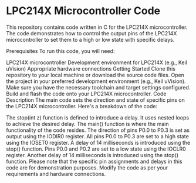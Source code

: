 # LPC214X Microcontroller Code

This repository contains code written in C for the LPC214X microcontroller. The code demonstrates how to control the output pins of the LPC214X microcontroller to set them to a high or low state with specific delays.

Prerequisites
To run this code, you will need:

LPC214X microcontroller
Development environment for LPC214X (e.g., Keil uVision)
Appropriate hardware connections
Getting Started
Clone this repository to your local machine or download the source code files.
Open the project in your preferred development environment (e.g., Keil uVision).
Make sure you have the necessary toolchain and target settings configured.
Build and flash the code onto your LPC214X microcontroller.
Code Description
The main code sets the direction and state of specific pins on the LPC214X microcontroller. Here's a breakdown of the code:

The stop(int z) function is defined to introduce a delay. It uses nested loops to achieve the desired delay.
The main() function is where the main functionality of the code resides.
The direction of pins P0.0 to P0.3 is set as output using the IODIR0 register.
All pins P0.0 to P0.3 are set to a high state using the IOSET0 register.
A delay of 14 milliseconds is introduced using the stop() function.
Pins P0.0 and P0.2 are set to a low state using the IOCLR0 register.
Another delay of 14 milliseconds is introduced using the stop() function.
Please note that the specific pin assignments and delays in this code are for demonstration purposes. Modify the code as per your requirements and hardware connections.
